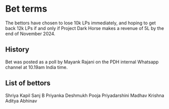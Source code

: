 # Bet terms

The bettors have chosen to lose 10k LPs immediately, and hoping to get back 12k LPs if and only if Project Dark Horse makes a revenue of 5L by the end of November 2024.

## History

Bet was posted as a poll by Mayank Rajani on the PDH internal Whatsapp channel at 10.19am India time.

## List of bettors

Shriya Kapil
Sanj B
Priyanka Deshmukh
Pooja Priyadarshini
Madhav Krishna
Aditya Abhinav
